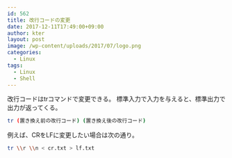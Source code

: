 ```yaml
---
id: 562
title: 改行コードの変更
date: 2017-12-11T17:49:00+09:00
author: kter
layout: post
image: /wp-content/uploads/2017/07/logo.png
categories:
  - Linux
tags:
  - Linux
  - Shell
---
```


改行コードはtrコマンドで変更できる。
標準入力で入力を与えると、標準出力で出力が返ってくる。

```bash
tr (置き換え前の改行コード) (置き換え後の改行コード)
```

例えば、CRをLFに変更したい場合は次の通り。

```bash
tr \\r \\n < cr.txt > lf.txt
```
